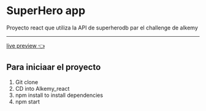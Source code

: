 # SuperHero app

Proyecto react que utiliza la API de superherodb par el challenge de alkemy 

---
[live preview :point_left:](https://valkyries12.github.io/Alkemy_react/)

Para iniciaar el proyecto
---------------

1. Git clone 
2. CD into Alkemy_react
3. npm install to install dependencies
4. npm start 

